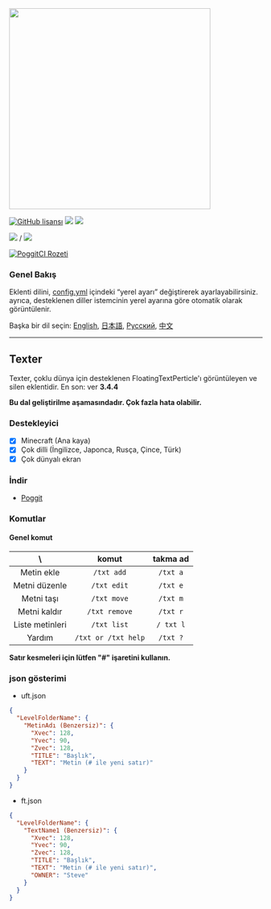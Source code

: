 <img src="/assets/Texter.png" width="400px">

[![GitHub lisansı](https://img.shields.io/badge/license-UIUC/NCSA-blue.svg)](https://github.com/fuyutsuki/Texter/blob/master/LICENSE)
[![](https://poggit.pmmp.io/shield.state/Texter)](https://poggit.pmmp.io/p/Texter)
[![](https://poggit.pmmp.io/shield.api/Texter)](https://poggit.pmmp.io/p/Texter)

[![](https://poggit.pmmp.io/shield.dl/Texter)](https://poggit.pmmp.io/p/Texter) / [![](https://poggit.pmmp.io/shield.dl.total/Texter)](https://poggit.pmmp.io/p/Texter)

[![PoggitCI Rozeti](https://poggit.pmmp.io/ci.badge/fuyutsuki/Texter/Texter)](https://poggit.pmmp.io/ci/fuyutsuki/Texter/Texter)

### Genel Bakış

Eklenti dilini, [config.yml](/resources/config.yml) içindeki “yerel ayarı” değiştirerek ayarlayabilirsiniz.  
ayrıca, desteklenen diller istemcinin yerel ayarına göre otomatik olarak görüntülenir.

Başka bir dil seçin:
[English](/README.md),
[日本語](./ja_jp.md),
[Русский](./ru_ru.md),
[中文](./zh_cn.md)

***

## Texter

Texter, çoklu dünya için desteklenen FloatingTextPerticle'ı görüntüleyen ve silen eklentidir.
En son: ver **3.4.4**

**Bu dal geliştirilme aşamasındadır. Çok fazla hata olabilir.**

### Destekleyici

- [x] Minecraft (Ana kaya)
- [x] Çok dilli (İngilizce, Japonca, Rusça, Çince, Türk)
- [x] Çok dünyalı ekran

### İndir

* [Poggit](https://poggit.pmmp.io/p/Texter)

### Komutlar

#### Genel komut

| \ |komut|takma ad|
|:-:|:-:|:-:|
|Metin ekle|`/txt add`|`/txt a`|
|Metni düzenle|`/txt edit`|`/txt e`|
|Metni taşı|`/txt move`|`/txt m`|
|Metni kaldır|`/txt remove`|`/txt r`|
|Liste metinleri|`/txt list`|`/ txt l`|
|Yardım|`/txt or /txt help`|`/txt ?`|

**Satır kesmeleri için lütfen "#" işaretini kullanın.**

### json gösterimi

- uft.json
```json
{
  "LevelFolderName": {
    "MetinAdı (Benzersiz)": {
      "Xvec": 128,
      "Yvec": 90,
      "Zvec": 128,
      "TITLE": "Başlık",
      "TEXT": "Metin (# ile yeni satır)"
    }
  }
}
```

- ft.json
```json
{
  "LevelFolderName": {
    "TextName1 (Benzersiz)": {
      "Xvec": 128,
      "Yvec": 90,
      "Zvec": 128,
      "TITLE": "Başlık",
      "TEXT": "Metin (# ile yeni satır)",
      "OWNER": "Steve"
    }
  }
}
```
